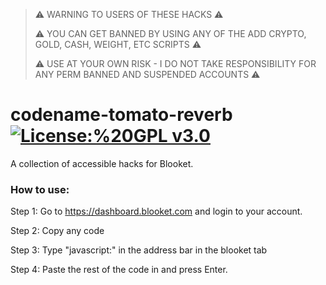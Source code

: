 > ⚠️ WARNING TO USERS OF THESE HACKS ⚠️
> 
> ⚠️ YOU CAN GET BANNED BY USING ANY OF THE ADD CRYPTO, GOLD, CASH, WEIGHT, ETC SCRIPTS ⚠️
> 
> ⚠️ USE AT YOUR OWN RISK - I DO NOT TAKE RESPONSIBILITY FOR ANY PERM BANNED AND SUSPENDED ACCOUNTS ⚠️

# codename-tomato-reverb [![License:%20GPL v3.0](https://img.shields.io/badge/License-GPL-green.svg)](https://choosealicense.com/licenses/gpl-3.0/l)

A collection of accessible hacks for Blooket. 

### How to use:

Step 1: Go to https://dashboard.blooket.com and login to your account.

Step 2: Copy any code

Step 3: Type "javascript:" in the address bar in the blooket tab

Step 4: Paste the rest of the code in and press Enter.





 
